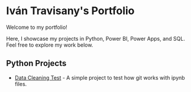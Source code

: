 # Iván Travisany's Portfolio

Welcome to my portfolio!

Here, I showcase my projects in Python, Power BI, Power Apps, and SQL. Feel free to explore my work below.

## Python Projects
- [Data Cleaning Test](python/Test) - A simple project to test how git works with ipynb files.